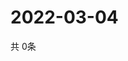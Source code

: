 # 2022-03-04
  共 0条

  <!-- BEGIN -->
  <!-- 最后更新时间Fri Mar 04 2022 14:03:46 GMT+0000 (Coordinated Universal Time) -->
  
  <!-- END -->
  
  